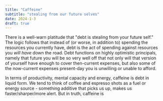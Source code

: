 ```yaml
---
title: "Caffeine"
subtitle: "stealing from our future selves"
date: 2024-1-3
draft: true
---
```

There is a well-warn platitude that "debt is stealing from your future self." The logic follows that instead of (or worse, in addition to) spending the resources you currently have, debt is the act of spending against resources you _will have_ down the road. Debt functions on highly optimistic principals, namely that future you will be so very well off that not only will that version of yourself have enough to cover then-current expenses, but also some of the now-current expenses present-day you is unwilling or unable to afford. 

In terms of productivity, mental capacity and energy, caffeine is debt in liquid form.    We tend to think of coffee and espresso shots as a fuel or energy source - something additive that picks us up, makes us faster/sharper/more alert. But in truth, caffeine is 
<!--stackedit_data:
eyJoaXN0b3J5IjpbMjA5MzQ1ODMxLC0xNjE0MDM5Mjk3LC0zNj
E2MzUwNTEsLTM1MTI5MzM1MF19
-->
